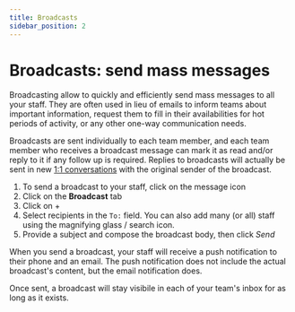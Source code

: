 ```yaml
---
title: Broadcasts
sidebar_position: 2
---
```


# Broadcasts: send mass messages

Broadcasting allow to quickly and efficiently send mass messages to all your staff. They are often used in lieu of 
emails to inform teams about important information, request them to fill in their availabilities for hot periods of 
activity, or any other one-way communication needs.

Broadcasts are sent individually to each team member, and each team member who receives a broadcast message can mark 
it as read and/or reply to it if any follow up is required. 
Replies to broadcasts will actually be sent in new [1:1 conversations](./chat.md) with the original sender of the broadcast. 

1. To send a broadcast to your staff, click on the message icon
2. Click on the **Broadcast** tab
3. Click on +
4. Select recipients in the `To:` field. You can also add many (or all) staff using the magnifying glass / search icon.
5. Provide a subject and compose the broadcast body, then click *Send*

When you send a broadcast, your staff will receive a push notification to their phone and an email. 
The push notification does not include the actual broadcast's content, but the email notification does. 

Once sent, a broadcast will stay visibile in each of your team's inbox for as long as it exists.
